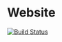 # Website

[![Build Status](https://chadimasri.com/jenkins/buildStatus/icon?job=website)](https://chadimasri.com/jenkins/job/website/)
